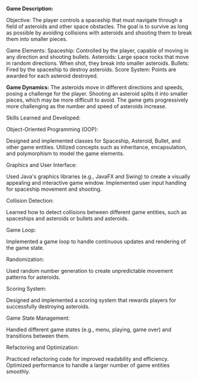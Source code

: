 **Game Description:**

Objective:
The player controls a spaceship that must navigate through a field of asteroids and other space obstacles. The goal is to survive as long as possible by avoiding collisions with asteroids and shooting them to break them into smaller pieces.

Game Elements:
Spaceship: Controlled by the player, capable of moving in any direction and shooting bullets.
Asteroids: Large space rocks that move in random directions. When shot, they break into smaller asteroids.
Bullets: Fired by the spaceship to destroy asteroids.
Score System: Points are awarded for each asteroid destroyed.


**Game Dynamics:**
The asteroids move in different directions and speeds, posing a challenge for the player.
Shooting an asteroid splits it into smaller pieces, which may be more difficult to avoid.
The game gets progressively more challenging as the number and speed of asteroids increase.

Skills Learned and Developed:

Object-Oriented Programming (OOP):

Designed and implemented classes for Spaceship, Asteroid, Bullet, and other game entities.
Utilized concepts such as inheritance, encapsulation, and polymorphism to model the game elements.

Graphics and User Interface:

Used Java's graphics libraries (e.g., JavaFX and Swing) to create a visually appealing and interactive game window.
Implemented user input handling for spaceship movement and shooting.

Collision Detection:

Learned how to detect collisions between different game entities, such as spaceships and asteroids or bullets and asteroids.

Game Loop:

Implemented a game loop to handle continuous updates and rendering of the game state.

Randomization:

Used random number generation to create unpredictable movement patterns for asteroids.

Scoring System:

Designed and implemented a scoring system that rewards players for successfully destroying asteroids.

Game State Management:

Handled different game states (e.g., menu, playing, game over) and transitions between them.

Refactoring and Optimization:

Practiced refactoring code for improved readability and efficiency.
Optimized performance to handle a larger number of game entities smoothly.

